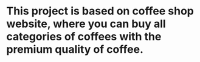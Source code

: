 # This project is based on coffee shop website, where you can buy all categories of coffees with the premium quality of coffee.
